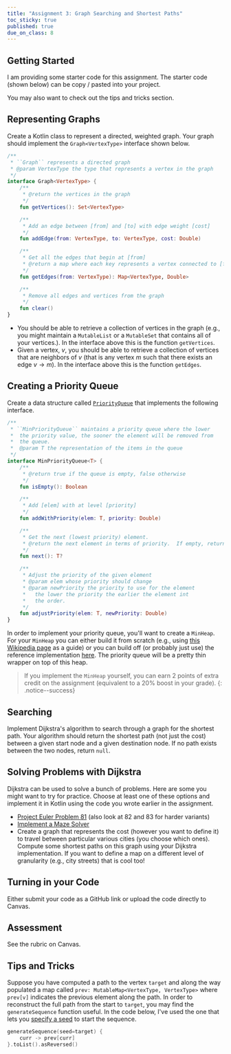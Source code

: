 ```yaml
---
title: "Assignment 3: Graph Searching and Shortest Paths"
toc_sticky: true
published: true
due_on_class: 8
---
```


## Getting Started

I am providing some starter code for this assignment.  The starter code (shown below) can be copy / pasted into your project.

You may also want to check out the tips and tricks section.

## Representing Graphs

Create a Kotlin class to represent a directed, weighted graph.  Your graph should implement the ``Graph<VertexType>`` interface shown below.

```kotlin
/**
 * ``Graph`` represents a directed graph
 * @param VertexType the type that represents a vertex in the graph
 */
interface Graph<VertexType> {
    /**
     * @return the vertices in the graph
     */
    fun getVertices(): Set<VertexType>

    /**
     * Add an edge between [from] and [to] with edge weight [cost]
     */
    fun addEdge(from: VertexType, to: VertexType, cost: Double)

    /**
     * Get all the edges that begin at [from]
     * @return a map where each key represents a vertex connected to [from] and the value represents the edge weight.
     */
    fun getEdges(from: VertexType): Map<VertexType, Double>

    /**
     * Remove all edges and vertices from the graph
     */
    fun clear()
}
```

* You should be able to retrieve a collection of vertices in the graph (e.g., you might maintain a ``MutableList`` or a ``MutableSet`` that contains all of your vertices.). In the interface above this is the function ``getVertices``.
* Given a vertex, $v$, you should be able to retrieve a collection of vertices that are neighbors of $v$ (that is any vertex $m$ such that there exists an edge $v \rightarrow m$). In the interface above this is the function ``getEdges``.

## Creating a Priority Queue

Create a data structure called [``PriorityQueue``](https://en.wikipedia.org/wiki/Priority_queue) that implements the following interface.

```kotlin
/**
 * ``MinPriorityQueue`` maintains a priority queue where the lower
 *  the priority value, the sooner the element will be removed from
 *  the queue.
 *  @param T the representation of the items in the queue
 */
interface MinPriorityQueue<T> {
    /**
     * @return true if the queue is empty, false otherwise
     */
    fun isEmpty(): Boolean

    /**
     * Add [elem] with at level [priority]
     */
    fun addWithPriority(elem: T, priority: Double)

    /**
     * Get the next (lowest priority) element.
     * @return the next element in terms of priority.  If empty, return null.
     */
    fun next(): T?

    /**
     * Adjust the priority of the given element
     * @param elem whose priority should change
     * @param newPriority the priority to use for the element
     *   the lower the priority the earlier the element int
     *   the order.
     */
    fun adjustPriority(elem: T, newPriority: Double)
}
```

In order to implement your priority queue, you'll want to create a ``MinHeap``.  For your ``MinHeap`` you can either build it from scratch (e.g., using [this Wikipedia page](https://en.wikipedia.org/wiki/Heap_(data_structure)) as a guide) or you can build off (or probably just use) the reference implementation [here](https://github.com/OlinDSA2024/Assignment03/blob/main/src/main/kotlin/MinHeap.kt).  The priority queue will be a pretty thin wrapper on top of this heap.

> If you implement the ``MinHeap`` yourself, you can earn 2 points of extra credit on the assignment (equivalent to a 20% boost in your grade).
{: .notice--success}

## Searching

Implement Dijkstra's algorithm to search through a graph for the shortest path.  Your algorithm should return the shortest path (not just the cost) between a given start node and a given destination node.  If no path exists between the two nodes, return ``null``.

## Solving Problems with Dijkstra

Dijkstra can be used to solve a bunch of problems.  Here are some you might want to try for practice.  Choose at least one of these options and implement it in Kotlin using the code you wrote earlier in the assignment.

* [Project Euler Problem 81](https://projecteuler.net/problem=81) (also look at 82 and 83 for harder variants)
* [Implement a Maze Solver](https://inginious.org/course/competitive-programming/graphs-maze)
* Create a graph that represents the cost (however you want to define it) to travel between particular various cities (you choose which ones).  Compute some shortest paths on this graph using your Dijkstra implementation.  If you want to define a map on a different level of granularity (e.g., city streets) that is cool too!

## Turning in your Code

Either submit your code as a GitHub link or upload the code directly to Canvas.

## Assessment

See the rubric on Canvas.

## Tips and Tricks

Suppose you have computed a path to the vertex ``target`` and along the way populated a map called ``prev: MutableMap<VertexType, VertexType>`` where ``prev[v]`` indicates the previous element along the path.  In order to reconstruct the full path from the start to ``target``, you may find the ``generateSequence`` function useful. In the code below, I've used the one that lets you [specify a seed](https://kotlinlang.org/api/core/kotlin-stdlib/kotlin.sequences/generate-sequence.html) to start the sequence.

```kotlin
generateSequence(seed=target) {
    curr -> prev[curr]
}.toList().asReversed()
```

